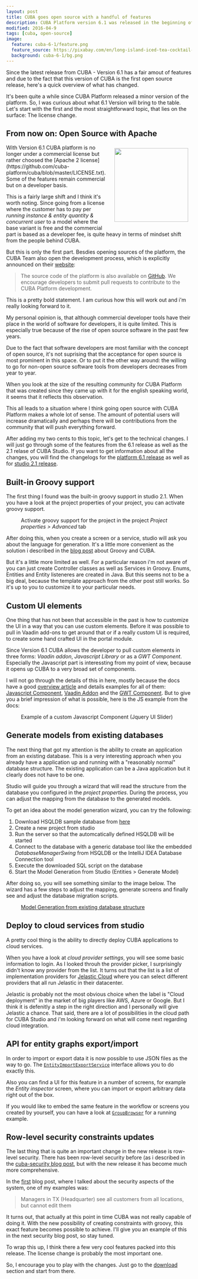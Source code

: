 ```yaml
---
layout: post
title: CUBA goes open source with a handful of features
description: CUBA Platform version 6.1 was released in the beginning of april. In this blog post i'll give you a quick overview about new features as well as the new license policy
modified: 2016-04-9
tags: [cuba, open-source]
image:
  feature: cuba-6-1/feature.png
  feature_source: https://pixabay.com/en/long-island-iced-tea-cocktail-drink-880919/
  background: cuba-6-1/bg.png
---
```


Since the latest release from CUBA - Version 6.1 has a fair amout of features and due to the fact that this version of CUBA is the first open source release, here's a quick overview of what has changed.

<!-- more -->

It's been quite a while since CUBA Platform released a minor version of the platform. So, I was curious about what 6.1 Version will bring to the table. Let's start with the first and the most straightforward topic, that lies on the surface: The license change.

## From now on: Open Source with Apache

<img style="float:right; padding: 10px; width: 200px;" src="{{site.url}}/images/cuba-6-1/open.png">
With Version 6.1 CUBA platform is no longer under a commercial license but rather choosed the [Apache 2 license](https://github.com/cuba-platform/cuba/blob/master/LICENSE.txt). Some of the features remain commercial but on a developer basis.

This is a fairly large shift and I think it's worth noting. Since going from a license where the customer has to pay per *running instance & entity quantity & concurrent user* to a model where the base variant is free and the commercial part is based as a developer fee, is quite heavy in terms of mindset shift from the people behind CUBA. 

But this is only the first part. Besdies opening sources of the platform, the CUBA Team also open the development process, which is explicitly announced on their [website](https://www.cuba-platform.com/framework):

> The source code of the platform is also available on [GitHub](https://github.com/cuba-platform/cuba). We encourage developers to submit pull requests to contribute to the CUBA Platform development.

This is a pretty bold statement. I am curious how this will work out and i'm really looking forward to it.

My personal opinion is, that although commercial developer tools have their place in the world of software for developers, it is quite limited. This is especially true because of the rise of open source software in the past few years. 

Due to the fact that software developers are most familiar with the concept of open source, it's not suprising that the acceptance for open source is most prominent in this space. Or to put it the other way around: the willing to go for non-open source software tools from developers decreases from year to year.

When you look at the size of the resulting community for CUBA Platform that was created since they came up with it for the english speaking world, it seems that it reflects this observation.

This all leads to a situation where I think going open source with CUBA Platform makes a whole lot of sense. The amount of potential users will increase dramatically and perhaps there will be contributions from the community that will push everything forward.

After adding my two cents to this topic, let's get to the technical changes. I will just go through some of the features from the 6.1 release as well as the 2.1 relase of CUBA Studio. If you want to get information about all the changes, you will find the changelogs for the [platform 6.1 release](http://files.cuba-platform.com/cuba/platform/platform-6.1-changelog.html#6.1.1) as well as for [studio 2.1 release](http://files.cuba-platform.com/cuba/studio/studio-2.1-changelog.html#2.1.1).

## Built-in Groovy support

The first thing I found was the built-in groovy support in studio 2.1. When you have a look at the project properties of your project, you can activate groovy support. 


<figure class="center">
	<img src="{{ site.url }}/images/cuba-6-1/groovy-support-studio.png" alt="">
	<figcaption>Activate groovy support for the project in the project <i>Project properties > Advanced</i> tab</figcaption>
</figure>

After doing this, when you create a screen or a service, studio will ask you about the language for generation. It's a little more convenient as the solution i described in the [blog post](https://www.road-to-cuba-and-beyond.com/groovify-cuba-app-integrate-with-cuba/) about Groovy and CUBA.

But it's a little more limited as well. For a particular reason i'm not aware of you can just create Controller classes as well as Services in Groovy. Enums, Entities and Entity listeneres are created in Java. But this seems not to be a big deal, because the template approach from the other post still works. So it's up to you to customize it to your particular needs.

## Custom UI elements

One thing that has not been that accessible in the past is how to customize the UI in a way that you can use custom elements. Before it was possible to pull in Vaadin add-ons to get around that or if a really custom UI is required, to create some hand crafted UI in the portal module.

Since Version 6.1 CUBA allows the developer to pull custom elements in three forms: *Vaadin addon*, *Javascript Library* or as a *GWT Component*. Especially the Javascript part is interessting from my point of view, because it opens up CUBA to a very broad set of components.

I will not go through the details of this in here, mostly because the docs have a good [overview article](https://doc.cuba-platform.com/manual-6.1/own_components.html) and details examples for all of them: [Javascript Component](https://doc.cuba-platform.com/manual-6.1/js_library_sample.html), [Vaadin Addon](https://doc.cuba-platform.com/manual-6.1/vaadin_addon_sample.html) and the [GWT Component](https://doc.cuba-platform.com/manual-6.1/gwt_component_sample.html). But to give you a brief impression of what is possible, here is the JS example from the docs:

<figure class="center">
	<img src="https://doc.cuba-platform.com/manual-6.1/img/ui_component/product_edit.png" alt="">
	<figcaption>Example of a custom Javascript Component (Jquery UI Slider)</figcaption>
</figure>

## Generate models from existing databases

The next thing that got my attention is the ability to create an application from an existing database. This is a very interesting approach when you already have a application up and running with a "reasonably normal" database structure. The existing application can be a Java application but it clearly does not have to be one.

Studio will guide you through a wizard that will read the structure from the database you configured in the *project properties*. During the process, you can adjust the mapping from the database to the generated models.

To get an idea about the model generation wizard, you can try the following:

1. Download HSQLDB sample database from [here](http://hsqldb.org/doc/verbatim/sample/sampledata.sql)
2. Create a new project from studio
3. Run the server so that the automcatically defined HSQLDB will be started
4. Connect to the database with a generic database tool like the embedded *DatabaseManagerSwing* from HSQLDB or the IntelliJ IDEA Database Connection tool
5. Execute the downloaded SQL script on the database
6. Start the Model Generation from Studio (Entities > Generate Model) 

After doing so, you will see something similar to the image below. The wizard has a few steps to adjust the mapping, generate screens and finally see and adjust the database migration scripts.

<figure class="center">
	<a href="{{ site.url }}/images/cuba-6-1/generate-model-from-db.png"><img src="{{ site.url }}/images/cuba-6-1/generate-model-from-db.png" alt=""></a>
	<figcaption><a href="{{ site.url }}/images/cuba-6-1/generate-model-from-db.png" title="Model Generation from existing database structure">Model Generation from existing database structure</a></figcaption>
</figure>

## Deploy to cloud services from studio

A pretty cool thing is the ability to directly deploy CUBA applications to cloud services.

When you have a look at *cloud provider settings*, you will see some basic information to login. As I looked throuh the provider picker, I surprisingly didn't know any provider from the list. It turns out that the list is a list of implementation providers for [Jelastic Cloud](https://jelastic.com/) where you can select different providers that all run Jelastic in their datacenter.

Jelastic is probably not the most obvious choice when the label is "Cloud deployment" in the market of big players like AWS, Azure or Google. But I think it is defenitly a step in the right direction and I personally will give Jelastic a chance. That said, there are a lot of possibilities in the cloud path for CUBA Studio and i'm looking forward on what will come next regarding cloud integration.


## API for entity graphs export/import

In order to import or export data it is now possible to use JSON files as the way to go. The <code><a href="https://github.com/cuba-platform/cuba/blob/579360fe491f2c5f14ad9c51a9de78ba063d31b6/modules/global/src/com/haulmont/cuba/core/app/importexport/EntityImportExportService.java">EntityImportExportService</a></code> interface allows you to do exactly this.

Also you can find a UI for this feature in a number of screens, for example the *Entity inspector* screen, where you can import or export arbitrary data right out of the box.

If you would like to embed the same feature in the workflow or screens you created by yourself, you can have a look at <code><a href="https://github.com/cuba-platform/cuba/blob/579360fe491f2c5f14ad9c51a9de78ba063d31b6/modules/gui/src/com/haulmont/cuba/gui/app/security/group/browse/GroupBrowser.java">GroupBrowser</a></code> for a running example.

## Row-level security constraints updates

The last thing that is quite an important change in the new release is row-level security. There has been row-level security before (as i described in the [cuba-security blog post](https://www.road-to-cuba-and-beyond.com/cuba-security-subsystem-distilled/), but with the new release it has become much more comprehensive.

In the [first](https://www.road-to-cuba-and-beyond.com/my-personal-crud-story-or-how-i-came-to-cuba/) blog post, where I talked about the security aspects of the system, one of my examples was:

> Managers in TX (Headquarter) see all customers from all locations, but cannot edit them

It turns out, that actually at this point in time CUBA was not really capable of doing it. With the new possibility of creating constraints with groovy, this exact feature becomes possible to achieve. I'll give you an example of this in the next security blog post, so stay tuned.

To wrap this up, I think there a few very cool features packed into this release. The license change is probably the most important one.

So, I encourage you to play with the changes. Just go to the [download](https://www.cuba-platform.com/download) section  and start from there.
